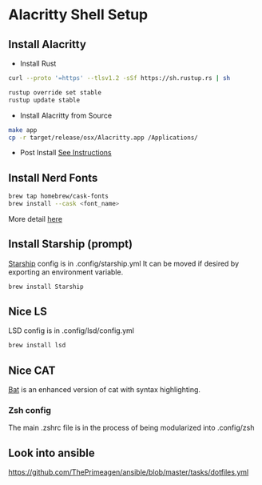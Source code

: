 # Alacritty Shell Setup

## Install Alacritty 
* Install Rust

```bash
curl --proto '=https' --tlsv1.2 -sSf https://sh.rustup.rs | sh

rustup override set stable
rustup update stable
```
* Install Alacritty from Source
```bash
make app
cp -r target/release/osx/Alacritty.app /Applications/
```
* Post Install 
[See Instructions](https://github.com/alacritty/alacritty/blob/master/INSTALL.md#terminfo)


## Install Nerd Fonts
```bash
brew tap homebrew/cask-fonts
brew install --cask <font_name>
```

More detail [here](https://www.geekbits.io/how-to-install-nerd-fonts-on-mac/)

## Install Starship (prompt)
[Starship](https://starship.rs/) config is in .config/starship.yml
It can be moved if desired by exporting an environment variable.
```bash
brew install Starship
```
## Nice LS
LSD config is in .config/lsd/config.yml
```bash
brew install lsd
```
## Nice CAT
[Bat](https://github.com/sharkdp/bat) is an enhanced version of cat with syntax highlighting.

### Zsh config
The main .zshrc file is in the process of being modularized into .config/zsh


## Look into ansible
https://github.com/ThePrimeagen/ansible/blob/master/tasks/dotfiles.yml
